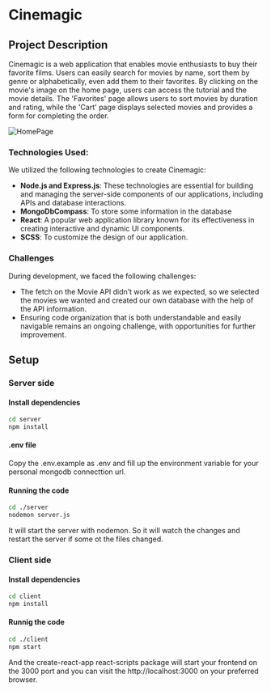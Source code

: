 # Cinemagic

## Project Description

Cinemagic is a web application that enables movie enthusiasts to buy their favorite films. Users can easily search for movies by name, sort them by genre or alphabetically, even add them to their favorites. By clicking on the movie's image on the home page, users can access the tutorial and the movie details. The 'Favorites' page allows users to sort movies by duration and rating, while the 'Cart' page displays selected movies and provides a form for completing the order.

![HomePage](https://github.com/MateiMadalina/Cinemagic/assets/116349352/3357f05e-d70a-4e55-b60d-1a5baf2efa89)


### Technologies Used:

We utilized the following technologies to create Cinemagic:

- **Node.js and Express.js**: These technologies are essential for building and managing the server-side components of our applications, including APIs and database interactions.
- **MongoDbCompass**: To store some information in the database
- **React**: A popular web application library known for its effectiveness in creating interactive and dynamic UI components.
- **SCSS**: To customize the design of our application.

### Challenges

During development, we faced the following challenges:

- The fetch on the Movie API didn’t work as we expected, so we selected the movies we wanted and created our own database with the help of the API information.
- Ensuring code organization that is both understandable and easily navigable remains an ongoing challenge, with opportunities for further improvement.

## Setup

### Server side
#### Install dependencies
```bash
cd server
npm install
```

#### .env file
Copy the .env.example as .env and fill up the environment variable for your personal mongodb connecttion url.

#### Running the code

```bash
cd ./server
nodemon server.js
```

It will start the server with nodemon. So it will watch the changes and restart the server if some ot the files changed.



### Client side

#### Install dependencies

```bash
cd client
npm install
```

#### Runnig the code

```bash
cd ./client
npm start
```

And the create-react-app react-scripts package will start your frontend on the 3000 port and you can visit the http://localhost:3000 on your preferred browser.
